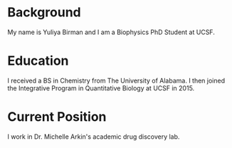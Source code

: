 # Background
My name is Yuliya Birman and I am a Biophysics PhD Student at UCSF.

# Education
I received a BS in Chemistry from The University of Alabama. I then joined the Integrative Program in Quantitative Biology at UCSF in 2015.

# Current Position
I work in Dr. Michelle Arkin's academic drug discovery lab. 
